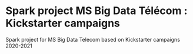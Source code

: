 # Spark project MS Big Data Télécom : Kickstarter campaigns

Spark project for MS Big Data Telecom based on Kickstarter campaigns 2020-2021
